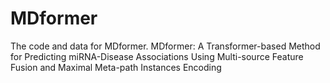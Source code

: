 # MDformer
The code and data for MDformer.
MDformer: A Transformer-based Method for Predicting miRNA-Disease Associations Using Multi-source Feature Fusion and Maximal Meta-path Instances Encoding
